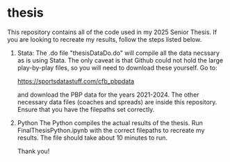 # thesis

This repository contains all of the code used in my 2025 Senior Thesis. If you are looking to recreate my results, follow the steps listed below.

1. Stata:
   The .do file "thesisDataDo.do" will compile all the data necssary as is using Stata. The only caveat is that Github could not hold the large play-by-play files, so you will need to download these yourself. Go to:

   https://sportsdatastuff.com/cfb_pbpdata

   and download the PBP data for the years 2021-2024. The other necessary data files (coaches and spreads) are inside this repository. Ensure that you have the filepaths set correctly.

2. Python
   The Python compiles the actual results of the thesis. Run FinalThesisPython.ipynb with the correct filepaths to recreate my results. The file should take about 10 minutes to run.

   Thank you!
